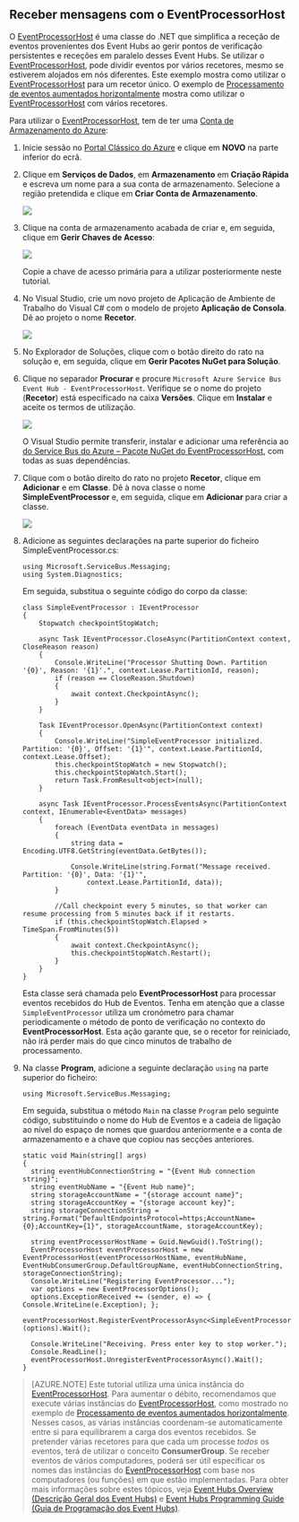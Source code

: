 ## Receber mensagens com o EventProcessorHost

O [EventProcessorHost][] é uma classe do .NET que simplifica a receção de eventos provenientes dos Event Hubs ao gerir pontos de verificação persistentes e receções em paralelo desses Event Hubs. Se utilizar o [EventProcessorHost][], pode dividir eventos por vários recetores, mesmo se estiverem alojados em nós diferentes. Este exemplo mostra como utilizar o [EventProcessorHost][] para um recetor único. O exemplo de [Processamento de eventos aumentados horizontalmente][] mostra como utilizar o [EventProcessorHost][] com vários recetores.

Para utilizar o [EventProcessorHost][], tem de ter uma [Conta de Armazenamento do Azure][]:

1. Inicie sessão no [Portal Clássico do Azure][] e clique em **NOVO** na parte inferior do ecrã.

2. Clique em **Serviços de Dados**, em **Armazenamento** em **Criação Rápida** e escreva um nome para a sua conta de armazenamento. Selecione a região pretendida e clique em **Criar Conta de Armazenamento**.

    ![][11]

3. Clique na conta de armazenamento acabada de criar e, em seguida, clique em **Gerir Chaves de Acesso**:

    ![][12]

    Copie a chave de acesso primária para a utilizar posteriormente neste tutorial.

4. No Visual Studio, crie um novo projeto de Aplicação de Ambiente de Trabalho do Visual C# com o modelo de projeto **Aplicação de Consola**. Dê ao projeto o nome **Recetor**.

    ![][14]

5. No Explorador de Soluções, clique com o botão direito do rato na solução e, em seguida, clique em **Gerir Pacotes NuGet para Solução**.

6. Clique no separador **Procurar** e procure `Microsoft Azure Service Bus Event Hub - EventProcessorHost`. Verifique se o nome do projeto (**Recetor**) está especificado na caixa **Versões**. Clique em **Instalar** e aceite os termos de utilização.

    ![][13]

    O Visual Studio permite transferir, instalar e adicionar uma referência ao [do Service Bus do Azure – Pacote NuGet do EventProcessorHost](https://www.nuget.org/packages/Microsoft.Azure.ServiceBus.EventProcessorHost), com todas as suas dependências.

7. Clique com o botão direito do rato no projeto **Recetor**, clique em **Adicionar** e em **Classe**. Dê à nova classe o nome **SimpleEventProcessor** e, em seguida, clique em **Adicionar** para criar a classe.

    ![][15]

8. Adicione as seguintes declarações na parte superior do ficheiro SimpleEventProcessor.cs:

    ```
    using Microsoft.ServiceBus.Messaging;
    using System.Diagnostics;
    ```

    Em seguida, substitua o seguinte código do corpo da classe:

    ```
    class SimpleEventProcessor : IEventProcessor
    {
        Stopwatch checkpointStopWatch;

        async Task IEventProcessor.CloseAsync(PartitionContext context, CloseReason reason)
        {
            Console.WriteLine("Processor Shutting Down. Partition '{0}', Reason: '{1}'.", context.Lease.PartitionId, reason);
            if (reason == CloseReason.Shutdown)
            {
                await context.CheckpointAsync();
            }
        }

        Task IEventProcessor.OpenAsync(PartitionContext context)
        {
            Console.WriteLine("SimpleEventProcessor initialized.  Partition: '{0}', Offset: '{1}'", context.Lease.PartitionId, context.Lease.Offset);
            this.checkpointStopWatch = new Stopwatch();
            this.checkpointStopWatch.Start();
            return Task.FromResult<object>(null);
        }

        async Task IEventProcessor.ProcessEventsAsync(PartitionContext context, IEnumerable<EventData> messages)
        {
            foreach (EventData eventData in messages)
            {
                string data = Encoding.UTF8.GetString(eventData.GetBytes());

                Console.WriteLine(string.Format("Message received.  Partition: '{0}', Data: '{1}'",
                    context.Lease.PartitionId, data));
            }

            //Call checkpoint every 5 minutes, so that worker can resume processing from 5 minutes back if it restarts.
            if (this.checkpointStopWatch.Elapsed > TimeSpan.FromMinutes(5))
            {
                await context.CheckpointAsync();
                this.checkpointStopWatch.Restart();
            }
        }
    }
    ```

    Esta classe será chamada pelo **EventProcessorHost** para processar eventos recebidos do Hub de Eventos. Tenha em atenção que a classe `SimpleEventProcessor` utiliza um cronómetro para chamar periodicamente o método de ponto de verificação no contexto do **EventProcessorHost**. Esta ação garante que, se o recetor for reiniciado, não irá perder mais do que cinco minutos de trabalho de processamento.

9. Na classe **Program**, adicione a seguinte declaração `using` na parte superior do ficheiro:

    ```
    using Microsoft.ServiceBus.Messaging;
    ```

    Em seguida, substitua o método `Main` na classe `Program` pelo seguinte código, substituindo o nome do Hub de Eventos e a cadeia de ligação ao nível do espaço de nomes que guardou anteriormente e a conta de armazenamento e a chave que copiou nas secções anteriores. 

    ```
    static void Main(string[] args)
    {
      string eventHubConnectionString = "{Event Hub connection string}";
      string eventHubName = "{Event Hub name}";
      string storageAccountName = "{storage account name}";
      string storageAccountKey = "{storage account key}";
      string storageConnectionString = string.Format("DefaultEndpointsProtocol=https;AccountName={0};AccountKey={1}", storageAccountName, storageAccountKey);

      string eventProcessorHostName = Guid.NewGuid().ToString();
      EventProcessorHost eventProcessorHost = new EventProcessorHost(eventProcessorHostName, eventHubName, EventHubConsumerGroup.DefaultGroupName, eventHubConnectionString, storageConnectionString);
      Console.WriteLine("Registering EventProcessor...");
      var options = new EventProcessorOptions();
      options.ExceptionReceived += (sender, e) => { Console.WriteLine(e.Exception); };
      eventProcessorHost.RegisterEventProcessorAsync<SimpleEventProcessor>(options).Wait();

      Console.WriteLine("Receiving. Press enter key to stop worker.");
      Console.ReadLine();
      eventProcessorHost.UnregisterEventProcessorAsync().Wait();
    }
    ```

> [AZURE.NOTE] Este tutorial utiliza uma única instância do [EventProcessorHost][]. Para aumentar o débito, recomendamos que execute várias instâncias do [EventProcessorHost][], como mostrado no exemplo de [Processamento de eventos aumentados horizontalmente][]. Nesses casos, as várias instâncias coordenam-se automaticamente entre si para equilibrarem a carga dos eventos recebidos. Se pretender várias recetores para que cada um processe *todos* os eventos, terá de utilizar o conceito **ConsumerGroup**. Se receber eventos de vários computadores, poderá ser útil especificar os nomes das instâncias do [EventProcessorHost][] com base nos computadores (ou funções) em que estão implementadas. Para obter mais informações sobre estes tópicos, veja [Event Hubs Overview (Descrição Geral dos Event Hubs)][] e [Event Hubs Programming Guide (Guia de Programação dos Event Hubs)][].

<!-- Links -->
[Event Hubs Overview (Descrição Geral dos Event Hubs)]: event-hubs-overview.md
[Event Hubs Programming Guide (Guia de Programação dos Event Hubs)]: event-hubs-programming-guide.md
[Processamento de eventos aumentados horizontalmente]: https://code.msdn.microsoft.com/Service-Bus-Event-Hub-45f43fc3
[Conta de Armazenamento do Azure]: ../storage/storage-create-storage-account-classic-portal.md
[EventProcessorHost]: http://msdn.microsoft.com/library/azure/microsoft.servicebus.messaging.eventprocessorhost(v=azure.95).aspx
[Portal Clássico do Azure]: http://manage.windowsazure.com

<!-- Images -->

[11]: ./media/service-bus-event-hubs-getstarted/create-eph-csharp2.png
[12]: ./media/service-bus-event-hubs-getstarted/create-eph-csharp3.png
[13]: ./media/service-bus-event-hubs-getstarted/create-eph-csharp1.png
[14]: ./media/service-bus-event-hubs-getstarted/create-receiver-csharp1.png
[15]: ./media/service-bus-event-hubs-getstarted/create-receiver-csharp2.png




<!--HONumber=ago16_HO4-->


